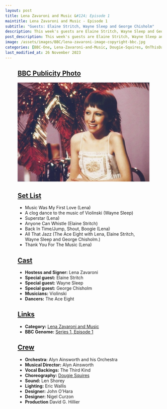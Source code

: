 ```yaml
---
layout: post
title: Lena Zavaroni and Music &#124; Episode 1
maintitle: Lena Zavaroni and Music - Episode 1
subtitle: "Guests: Elaine Stritch, Wayne Sleep and George Chisholm"
description: This week's guests are Elaine Stritch, Wayne Sleep and George Chisholm.
post_description: This week's guests are Elaine Stritch, Wayne Sleep and George Chisholm.
image: /assets/images/BBC/lena-zavaroni-image-copyright-bbc.jpg
categories: [BBC-One, Lena-Zavaroni-and-Music, Dougie-Squires, OnThisDay23May]
last_modified_at: 26 November 2023
---
```


<figure class="fig1">
<div class="CardLayout CardLayout-Height1">
<div class="CardItem"><h2 id="infobox1" class="infobox"><a href="#infobox1">BBC Publicity Photo</a></h2>
<div class="CardItem split"><img src="/assets/images/BBC/lena-zavaroni-image-copyright-bbc.jpg" class="full-width" /></div>
</div></div>
</figure>

<figure class="fig2">
<div class="CardLayout CardLayout-Height1">
<div class="CardItem"><h2 id="infobox2" class="infobox"><a href="#infobox2">Set List</a></h2>
<div class="CardItem split">
<ul>
<li>Music Was My First Love (Lena)</li>
<li>A clog dance to the music of Violinski (Wayne Sleep)</li>
<li>Superstar (Lena)</li>
<li>Anyone Can Whistle (Elaine Stritch)</li>
<li>Back In Time/Jump, Shout, Boogie (Lena)</li>
<li>All That Jazz (The Ace Eight with Lena, Elaine Stritch, Wayne Sleep and George Chisholm.)</li>
<li>Thank You For The Music (Lena)</li>
</ul>
</div></div></div>
</figure>

<figure class="fig1">
<div class="CardLayout CardLayout-Height2">
<div class="CardItem"><h2 id="infobox3" class="infobox"><a href="#infobox3">Cast</a></h2>
<div class="CardItem split">
<ul>
<li><strong>Hostess and Signer:</strong> Lena Zavaroni</li>
<li><strong>Special guest:</strong> Elaine Stritch</li>
<li><strong>Special guest:</strong> Wayne Sleep</li>
<li><strong>Special guest:</strong> George Chisholm</li>
<li><strong>Musicians:</strong> Violinski</li>
<li><strong>Dancers:</strong> The Ace Eight</li>
</ul>
</div>
<div class="CardItem"><h2 id="infobox4" class="infobox"><a href="#infobox4">Links</a></h2>
<ul>
<li><strong>Category:</strong> <a href="/category/lena-zavaroni-and-music">Lena Zavaroni and Music</a></li>
<li><strong>BBC Genome:</strong> <a href="https://genome.ch.bbc.co.uk/schedules/service_bbc_one_london/1979-05-23#at-19.00">Series 1, Episode 1</a></li>
</ul>
</div></div></div>
</figure>

<figure class="fig2">
<div class="CardLayout CardLayout-Height2">
<div class="CardItem"><h2 id="infobox5" class="infobox"><a href="#infobox5">Crew</a></h2>
<div class="CardItem split">
<ul>
<li><strong>Orchestra:</strong> Alyn Ainsworth and his Orchestra</li>
<li><strong>Musical Director:</strong> Alyn Ainsworth</li>
<li><strong>Vocal Backings:</strong> The Third Kind</li>
<li><strong>Choreography:</strong> <a href="/2023-05-21-dougie-squires">Dougie Squires</a></li>
<li><strong>Sound:</strong> Len Shorey</li>
<li><strong>Lighting:</strong> Eric Wallis</li>
<li><strong>Designer:</strong> John O'Hara</li>
<li><strong>Designer:</strong> Nigel Curzon</li>
<li><strong>Production</strong> David G. Hillier</li>
</ul>
</div></div></div>
</figure>

<style>
.CardLayout-Height1 {height:396.5px;}
.CardLayout-Height2 {height:425px;}
@media screen and (orientation:portrait) {.CardLayout-Height1, .CardLayout-Height2 {height: unset;}}
</style>

